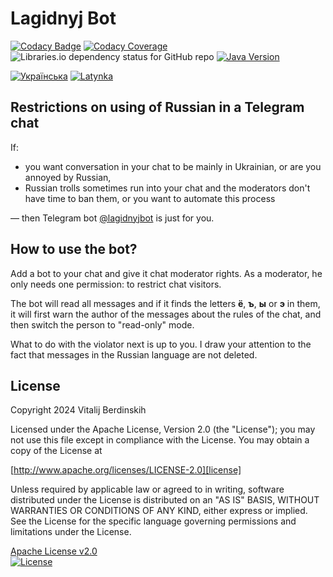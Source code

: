 # Lagidnyj Bot

[![Codacy Badge][codacy-badge]][codacy-badge-link]
[![Codacy Coverage][codacy-coverage]][codacy-coverage-link]  
![Libraries.io dependency status for GitHub repo][dependency-status]
[![Java Version][java-version]][jdk-download]

[![Українська](https://img.shields.io/badge/%F0%9F%93%84-%D0%A3%D0%BA%D1%80%D0%B0%D1%97%D0%BD%D1%81%D1%8C%D0%BA%D0%BE%D1%8E-blue)](readme.uk.md)
[![Latynka](https://img.shields.io/badge/%F0%9F%93%84-Latynka-blue)](readme.md)

## Restrictions on using of Russian in a Telegram chat

If:

* you want conversation in your chat to be mainly in Ukrainian, or are you annoyed by Russian,
* Russian trolls sometimes run into your chat and the moderators don't have time to ban them, or you want to automate
  this process

— then Telegram bot [@lagidnyjbot][bot] is just for you.

## How to use the bot?

Add a bot to your chat and give it chat moderator rights. As a moderator, he only needs one permission: to restrict chat
visitors.

The bot will read all messages and if it finds the letters **ё**, **ъ**, **ы** or **э** in them, it will first warn the
author of the
messages about the rules of the chat, and then switch the person to "read-only" mode.

What to do with the violator next is up to you. I draw your attention to the fact that messages in the Russian language
are not deleted.

## License

Copyright 2024 Vitalij Berdinskih

Licensed under the Apache License, Version 2.0 (the "License");
you may not use this file except in compliance with the License.
You may obtain a copy of the License at

[http://www.apache.org/licenses/LICENSE-2.0][license]

Unless required by applicable law or agreed to in writing, software
distributed under the License is distributed on an "AS IS" BASIS,
WITHOUT WARRANTIES OR CONDITIONS OF ANY KIND, either express or implied.
See the License for the specific language governing permissions and
limitations under the License.

[Apache License v2.0](LICENSE)  
[![License](https://img.shields.io/badge/license-Apache%202.0-blue.svg?style=flat)](http://www.apache.org/licenses/LICENSE-2.0.html)

[codacy-badge]: https://app.codacy.com/project/badge/Grade/b9b50b8488734a498b84a47488d6b89f

[codacy-badge-link]: https://app.codacy.com/gh/vitalijr2/lagidnyjbot/dashboard?utm_source=gh&utm_medium=referral&utm_content=&utm_campaign=Badge_grade

[codacy-coverage]: https://app.codacy.com/project/badge/Coverage/b9b50b8488734a498b84a47488d6b89f

[codacy-coverage-link]: https://app.codacy.com/gh/vitalijr2/lagidnyjbot/dashboard?utm_source=gh&utm_medium=referral&utm_content=&utm_campaign=Badge_coverage

[dependency-status]: https://img.shields.io/librariesio/github/vitalijr2/lagidnyjbot

[java-version]: https://img.shields.io/static/v1?label=java&message=17&color=blue&logo=java&logoColor=E23D28

[jdk-download]: https://www.oracle.com/java/technologies/javase/jdk17-archive-downloads.html

[bot]: https://t.me/lagidnyjbot "лагідна українізація"

[license]: http://www.apache.org/licenses/LICENSE-2.0 "Apache License, Version 2.0"
